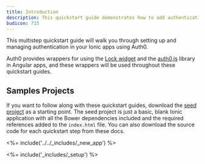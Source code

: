 ```yaml
---
title: Introduction
description: This quickstart guide demonstrates how to add authentication to an Ionic application using Auth0
budicon: 715
---
```


This multistep quickstart guide will walk you through setting up and managing authentication in your Ionic apps using Auth0.

Auth0 provides wrappers for using the [Lock widget](https://auth0.com/lock) and the [auth0.js](https://github.com/auth0/auth0.js) library in Angular apps, and these wrappers will be used throughout these quickstart guides.

## Samples Projects

If you want to follow along with these quickstart guides, download the [seed project](https://github.com/auth0-samples/auth0-ionic-samples/tree/master/00-Starter-Seed) as a starting point. The seed project is just a basic, blank Ionic application with all the Bower dependencies included and the required references added to the `index.html` file. You can also download the source code for each quickstart step from these docs.

<%= include('../../_includes/_new_app') %>

<%= include('_includes/_setup') %>
